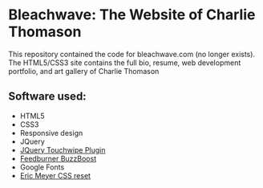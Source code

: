 # Bleachwave: The Website of Charlie Thomason

This repository contained the code for bleachwave.com (no longer exists). The HTML5/CSS3 site contains the full bio, resume, web development portfolio, and art gallery of Charlie Thomason

## Software used:
* HTML5
* CSS3
* Responsive design
* JQuery
* [JQuery Touchwipe Plugin](http://www.netcu.de/jquery-touchwipe-iphone-ipad-library)
* [Feedburner BuzzBoost](http://support.google.com/feedburner/bin/answer.py?hl=en&answer=78976)
* Google Fonts
* [Eric Meyer CSS reset](http://meyerweb.com/eric/tools/css/reset/)

